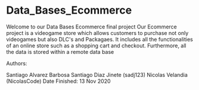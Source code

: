# Data_Bases_Ecommerce
Welcome to our Data Bases Ecommerce final project 
Our Ecommerce project is a videogame store which allows customers to purchase not only videogames but also DLC's and Packagaes. It includes all the functionalities of an online store such as a shopping cart and checkout. Furthermore, all the data is stored within a remote data base

Authors:

Santiago Alvarez Barbosa
Santiago Diaz Jinete (sadj123)
Nicolas Velandia (NicolasCode)
Date Finished: 13 Nov 2020

